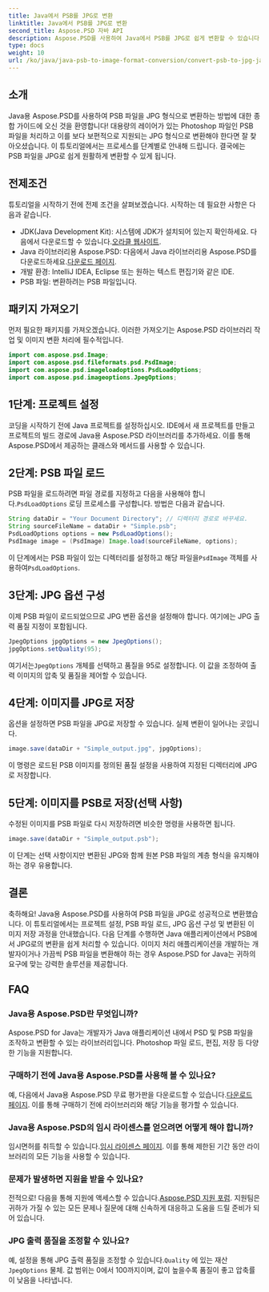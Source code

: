 ```yaml
---
title: Java에서 PSB를 JPG로 변환
linktitle: Java에서 PSB를 JPG로 변환
second_title: Aspose.PSD 자바 API
description: Aspose.PSD를 사용하여 Java에서 PSB를 JPG로 쉽게 변환할 수 있습니다. 원활한 이미지 변환을 위한 자세한 가이드를 따르세요. Aspose.PSD를 다운로드하여 사용해 보고 구입하세요.
type: docs
weight: 10
url: /ko/java/java-psb-to-image-format-conversion/convert-psb-to-jpg-java/
---
```

## 소개
Java용 Aspose.PSD를 사용하여 PSB 파일을 JPG 형식으로 변환하는 방법에 대한 종합 가이드에 오신 것을 환영합니다! 대용량의 레이어가 있는 Photoshop 파일인 PSB 파일을 처리하고 이를 보다 보편적으로 지원되는 JPG 형식으로 변환해야 한다면 잘 찾아오셨습니다. 이 튜토리얼에서는 프로세스를 단계별로 안내해 드립니다. 결국에는 PSB 파일을 JPG로 쉽게 원활하게 변환할 수 있게 됩니다.
## 전제조건
튜토리얼을 시작하기 전에 전제 조건을 살펴보겠습니다. 시작하는 데 필요한 사항은 다음과 같습니다.
-  JDK(Java Development Kit): 시스템에 JDK가 설치되어 있는지 확인하세요. 다음에서 다운로드할 수 있습니다.[오라클 웹사이트](https://www.oracle.com/java/technologies/javase-downloads.html).
-  Java 라이브러리용 Aspose.PSD: 다음에서 Java 라이브러리용 Aspose.PSD를 다운로드하세요.[다운로드 페이지](https://releases.aspose.com/psd/java/).
- 개발 환경: IntelliJ IDEA, Eclipse 또는 원하는 텍스트 편집기와 같은 IDE.
- PSB 파일: 변환하려는 PSB 파일입니다.
## 패키지 가져오기
먼저 필요한 패키지를 가져오겠습니다. 이러한 가져오기는 Aspose.PSD 라이브러리 작업 및 이미지 변환 처리에 필수적입니다.
```java
import com.aspose.psd.Image;
import com.aspose.psd.fileformats.psd.PsdImage;
import com.aspose.psd.imageloadoptions.PsdLoadOptions;
import com.aspose.psd.imageoptions.JpegOptions;
```
## 1단계: 프로젝트 설정
코딩을 시작하기 전에 Java 프로젝트를 설정하십시오. IDE에서 새 프로젝트를 만들고 프로젝트의 빌드 경로에 Java용 Aspose.PSD 라이브러리를 추가하세요. 이를 통해 Aspose.PSD에서 제공하는 클래스와 메서드를 사용할 수 있습니다.
## 2단계: PSB 파일 로드
 PSB 파일을 로드하려면 파일 경로를 지정하고 다음을 사용해야 합니다.`PsdLoadOptions` 로딩 프로세스를 구성합니다. 방법은 다음과 같습니다.
```java
String dataDir = "Your Document Directory"; // 디렉터리 경로로 바꾸세요.
String sourceFileName = dataDir + "Simple.psb";
PsdLoadOptions options = new PsdLoadOptions();
PsdImage image = (PsdImage) Image.load(sourceFileName, options);
```
 이 단계에서는 PSB 파일이 있는 디렉터리를 설정하고 해당 파일을`PsdImage` 객체를 사용하여`PsdLoadOptions`.
## 3단계: JPG 옵션 구성
이제 PSB 파일이 로드되었으므로 JPG 변환 옵션을 설정해야 합니다. 여기에는 JPG 출력 품질 지정이 포함됩니다.
```java
JpegOptions jpgOptions = new JpegOptions();
jpgOptions.setQuality(95);
```
여기서는`JpegOptions` 개체를 선택하고 품질을 95로 설정합니다. 이 값을 조정하여 출력 이미지의 압축 및 품질을 제어할 수 있습니다.
## 4단계: 이미지를 JPG로 저장
옵션을 설정하면 PSB 파일을 JPG로 저장할 수 있습니다. 실제 변환이 일어나는 곳입니다.
```java
image.save(dataDir + "Simple_output.jpg", jpgOptions);
```
이 명령은 로드된 PSB 이미지를 정의된 품질 설정을 사용하여 지정된 디렉터리에 JPG로 저장합니다.
## 5단계: 이미지를 PSB로 저장(선택 사항)
수정된 이미지를 PSB 파일로 다시 저장하려면 비슷한 명령을 사용하면 됩니다.
```java
image.save(dataDir + "Simple_output.psb");
```
이 단계는 선택 사항이지만 변환된 JPG와 함께 원본 PSB 파일의 계층 형식을 유지해야 하는 경우 유용합니다.
## 결론
축하해요! Java용 Aspose.PSD를 사용하여 PSB 파일을 JPG로 성공적으로 변환했습니다. 이 튜토리얼에서는 프로젝트 설정, PSB 파일 로드, JPG 옵션 구성 및 변환된 이미지 저장 과정을 안내했습니다. 다음 단계를 수행하면 Java 애플리케이션에서 PSB에서 JPG로의 변환을 쉽게 처리할 수 있습니다.
이미지 처리 애플리케이션을 개발하는 개발자이거나 가끔씩 PSB 파일을 변환해야 하는 경우 Aspose.PSD for Java는 귀하의 요구에 맞는 강력한 솔루션을 제공합니다.
## FAQ
### Java용 Aspose.PSD란 무엇입니까?
Aspose.PSD for Java는 개발자가 Java 애플리케이션 내에서 PSD 및 PSB 파일을 조작하고 변환할 수 있는 라이브러리입니다. Photoshop 파일 로드, 편집, 저장 등 다양한 기능을 지원합니다.
### 구매하기 전에 Java용 Aspose.PSD를 사용해 볼 수 있나요?
 예, 다음에서 Java용 Aspose.PSD 무료 평가판을 다운로드할 수 있습니다.[다운로드 페이지](https://releases.aspose.com/). 이를 통해 구매하기 전에 라이브러리와 해당 기능을 평가할 수 있습니다.
### Java용 Aspose.PSD의 임시 라이센스를 얻으려면 어떻게 해야 합니까?
 임시면허를 취득할 수 있습니다.[임시 라이센스 페이지](https://purchase.aspose.com/temporary-license/). 이를 통해 제한된 기간 동안 라이브러리의 모든 기능을 사용할 수 있습니다.
### 문제가 발생하면 지원을 받을 수 있나요?
 전적으로! 다음을 통해 지원에 액세스할 수 있습니다.[Aspose.PSD 지원 포럼](https://forum.aspose.com/c/psd/34). 지원팀은 귀하가 가질 수 있는 모든 문제나 질문에 대해 신속하게 대응하고 도움을 드릴 준비가 되어 있습니다.
### JPG 출력 품질을 조정할 수 있나요?
 예, 설정을 통해 JPG 출력 품질을 조정할 수 있습니다.`Quality` 에 있는 재산`JpegOptions` 물체. 값 범위는 0에서 100까지이며, 값이 높을수록 품질이 좋고 압축률이 낮음을 나타냅니다.